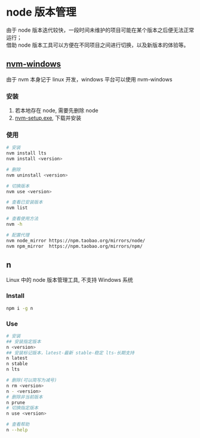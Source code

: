 # node 版本管理

由于 node 版本迭代较快，一段时间未维护的项目可能在某个版本之后便无法正常运行； <br/>
借助 node 版本工具可以方便在不同项目之间进行切换，以及新版本的体验等。

## [nvm-windows](https://github.com/coreybutler/nvm-windows)

由于 nvm 本身记于 linux 开发，windows 平台可以使用 nvm-windows

### 安装

1. 若本地存在 node, 需要先删除 node
2. [nvm-setup.exe](https://github.com/coreybutler/nvm-windows/releases), 下载并安装

### 使用

```bash
# 安装
nvm install lts
nvm install <version>

# 删除
nvm uninstall <version>

# 切换版本
nvm use <version>

# 查看已安装版本
nvm list

# 查看使用方法
nvm -h
```

```bash
# 配置代理
nvm node_mirror https://npm.taobao.org/mirrors/node/
nvm npm_mirror  https://npm.taobao.org/mirrors/npm/
```

## n

Linux 中的 node 版本管理工具, 不支持 Windows 系统

### Install

```bash
npm i -g n
```

### Use

```bash
# 安装
## 安装指定版本
n <version>
## 安装标记版本，latest-最新 stable-稳定 lts-长期支持
n latest
n stable
n lts

# 删除(可以简写为减号)
n rm <version>
n - <version>
# 删除非当前版本
n prune
# 切换指定版本
n use <version>

# 查看帮助
n --help
```
